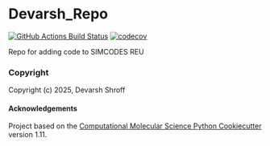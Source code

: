 Devarsh_Repo
==============================
[//]: # (Badges)
[![GitHub Actions Build Status](https://github.com/REPLACE_WITH_OWNER_ACCOUNT/Devarsh_Repo/workflows/CI/badge.svg)](https://github.com/REPLACE_WITH_OWNER_ACCOUNT/Devarsh_Repo/actions?query=workflow%3ACI)
[![codecov](https://codecov.io/gh/REPLACE_WITH_OWNER_ACCOUNT/Devarsh_Repo/branch/main/graph/badge.svg)](https://codecov.io/gh/REPLACE_WITH_OWNER_ACCOUNT/Devarsh_Repo/branch/main)


Repo for adding code to SIMCODES REU

### Copyright

Copyright (c) 2025, Devarsh Shroff


#### Acknowledgements
 
Project based on the 
[Computational Molecular Science Python Cookiecutter](https://github.com/molssi/cookiecutter-cms) version 1.11.

